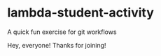 # lambda-student-activity
A quick fun exercise for git workflows

Hey, everyone! Thanks for joining!